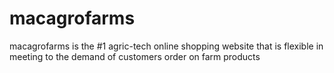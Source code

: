 # macagrofarms
macagrofarms is the #1 agric-tech online shopping website that is flexible in meeting to the demand of customers order on farm products
